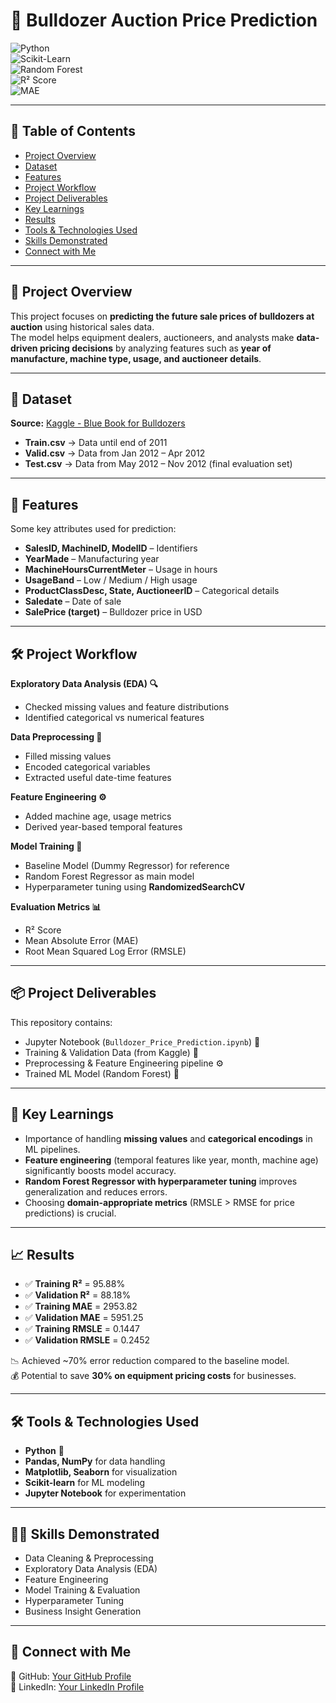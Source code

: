 # 🚜 Bulldozer Auction Price Prediction  

![Python](https://img.shields.io/badge/Python-3.8+-blue.svg)  
![Scikit-Learn](https://img.shields.io/badge/ML-ScikitLearn-orange)  
![Random Forest](https://img.shields.io/badge/Algorithm-RandomForest-green)  
![R² Score](https://img.shields.io/badge/R²-0.88-brightgreen)  
![MAE](https://img.shields.io/badge/MAE-5951-lightblue)  

---

## 📌 Table of Contents
- [Project Overview](#-project-overview)  
- [Dataset](#-dataset)  
- [Features](#-features)  
- [Project Workflow](#-project-workflow)  
- [Project Deliverables](#-project-deliverables)  
- [Key Learnings](#-key-learnings)  
- [Results](#-results)  
- [Tools & Technologies Used](#-tools--technologies-used)  
- [Skills Demonstrated](#-skills-demonstrated)  
- [Connect with Me](#-connect-with-me)  

---

## 🚀 Project Overview  

This project focuses on **predicting the future sale prices of bulldozers at auction** using historical sales data.  
The model helps equipment dealers, auctioneers, and analysts make **data-driven pricing decisions** by analyzing features such as **year of manufacture, machine type, usage, and auctioneer details**.  

---

## 📂 Dataset  

**Source:** [Kaggle - Blue Book for Bulldozers](https://www.kaggle.com/c/bluebook-for-bulldozers)  

- **Train.csv** → Data until end of 2011  
- **Valid.csv** → Data from Jan 2012 – Apr 2012  
- **Test.csv** → Data from May 2012 – Nov 2012 (final evaluation set)  

---

## 🔑 Features  

Some key attributes used for prediction:  
- **SalesID, MachineID, ModelID** – Identifiers  
- **YearMade** – Manufacturing year  
- **MachineHoursCurrentMeter** – Usage in hours  
- **UsageBand** – Low / Medium / High usage  
- **ProductClassDesc, State, AuctioneerID** – Categorical details  
- **Saledate** – Date of sale  
- **SalePrice (target)** – Bulldozer price in USD  

---

## 🛠 Project Workflow  

**Exploratory Data Analysis (EDA) 🔍**  
- Checked missing values and feature distributions  
- Identified categorical vs numerical features  

**Data Preprocessing 🧹**  
- Filled missing values  
- Encoded categorical variables  
- Extracted useful date-time features  

**Feature Engineering ⚙️**  
- Added machine age, usage metrics  
- Derived year-based temporal features  

**Model Training 🤖**  
- Baseline Model (Dummy Regressor) for reference  
- Random Forest Regressor as main model  
- Hyperparameter tuning using **RandomizedSearchCV**  

**Evaluation Metrics 📊**  
- R² Score  
- Mean Absolute Error (MAE)  
- Root Mean Squared Log Error (RMSLE)  

---

## 📦 Project Deliverables  

This repository contains:  
- Jupyter Notebook (`Bulldozer_Price_Prediction.ipynb`) 📒  
- Training & Validation Data (from Kaggle) 📂  
- Preprocessing & Feature Engineering pipeline ⚙️  
- Trained ML Model (Random Forest) 🌲  

---

## 🎯 Key Learnings  
- Importance of handling **missing values** and **categorical encodings** in ML pipelines.  
- **Feature engineering** (temporal features like year, month, machine age) significantly boosts model accuracy.  
- **Random Forest Regressor with hyperparameter tuning** improves generalization and reduces errors.  
- Choosing **domain-appropriate metrics** (RMSLE > RMSE for price predictions) is crucial.  

---

## 📈 Results  

- ✅ **Training R²** = 95.88%  
- ✅ **Validation R²** = 88.18%  
- ✅ **Training MAE** = 2953.82  
- ✅ **Validation MAE** = 5951.25  
- ✅ **Training RMSLE** = 0.1447  
- ✅ **Validation RMSLE** = 0.2452  

📉 Achieved ~70% error reduction compared to the baseline model.  
💰 Potential to save **30% on equipment pricing costs** for businesses.  

---

## 🛠 Tools & Technologies Used  
- **Python** 🐍  
- **Pandas, NumPy** for data handling  
- **Matplotlib, Seaborn** for visualization  
- **Scikit-learn** for ML modeling  
- **Jupyter Notebook** for experimentation  

---

## 🧑‍💻 Skills Demonstrated  
- Data Cleaning & Preprocessing  
- Exploratory Data Analysis (EDA)  
- Feature Engineering  
- Model Training & Evaluation  
- Hyperparameter Tuning  
- Business Insight Generation  

---

## 🤝 Connect with Me  
📌 GitHub: [Your GitHub Profile](https://github.com/yourusername)  
💼 LinkedIn: [Your LinkedIn Profile](https://www.linkedin.com/in/yourprofile)  

